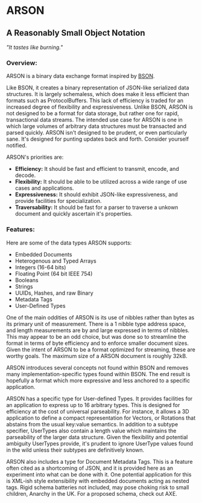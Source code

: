 ARSON
==========

A Reasonably Small Object Notation
---------------------------------

*"It tastes like burning."*

<h3>Overview:</h3>
<p>ARSON is a binary data exchange format inspired by <a href="http://bsonspec.org">BSON</a>.</p>
			
<p>Like BSON, it creates a binary representation of JSON-like serialized data structures.  It is largely schemaless, which does make it less efficient than formats such as ProtocolBuffers.  This lack of efficiency is traded for an increased degree of flexibility and expressiveness.  Unlike BSON, ARSON is not designed to be a format for data storage, but rather one for rapid, transactional data streams. The intended use case for ARSON is one in which large volumes of arbitrary data structures must be transacted and parsed quickly. ARSON isn't designed to be prudent, or even particularly sane. It's designed for punting updates back and forth. Consider yourself notified.</p>
			
<p>ARSON's priorities are:</p>
<ul>
	<li><b>Efficiency:</b> It should be fast and efficient to transmit, encode, and decode.</li>
	<li><b>Flexibility:</b> It should be able to be utilized across a wide range of use cases and applications.</li>
	<li><b>Expressiveness:</b> It should exhibit JSON-like expressiveness, and provide facilities for specialization.</li>
	<li><b>Traversability:</b> It should be fast for a parser to traverse a unkown document and quickly ascertain it's properties.</li>
</ul>
			
<h3>Features:</h3>
			
<p>Here are some of the data types ARSON supports:</p>
<ul>
	<li>Embedded Documents</li>
	<li>Heterogenous and Typed Arrays</li>
	<li>Integers (16-64 bits)</li>
	<li>Floating Point (64 bit IEEE 754)</li>
	<li>Booleans</li>
	<li>Strings</li>
	<li>UUIDs, Hashes, and raw Binary</li>
	<li>Metadata Tags</li>
	<li>User-Defined Types</li>
</ul>
			
<p>One of the main oddities of ARSON is its use of nibbles rather than bytes as its primary unit of measurement. There is a 1 nibble type address space, and length measurements are by and large expressed in terms of nibbles. This may appear to be an odd choice, but was done so to streamline the format in terms of byte efficiency and to enforce smaller document sizes.  Given the intent of ARSON to be a format optimized for streaming, these are worthy goals. The maximum size of a ARSON document is roughly 32kB.</p>
			
<p>ARSON introduces several concepts not found within BSON and removes many implementation-specific types found within BSON.  The end result is hopefully a format which more expressive and less anchored to a specific application. </p>
			
<p>ARSON has a specific type for User-defined Types. It provides facilities for an application to express up to 16 arbitrary types. This is designed for efficiency at the cost of universal parseability. For instance, it allows a 3D application to define a compact representation for Vectors, or Rotations that abstains from the usual key:value semantics. In addition to a subtype specifier, UserTypes also contain a length value which maintains the parseability of the larger data structure. Given the flexibility and potential ambiguity UserTypes provide, it's prudent to ignore UserType values found in the wild unless their subtypes are definitively known. </p>
			
<p>ARSON also includes a type for Document Metadata Tags.  This is a feature often cited as a shortcoming of JSON, and it is provided here as an experiment into what can be done with it. One potential application for this is XML-ish style extensibility with embedded documents acting as nested tags. Rigid schema batteries not included, may pose choking risk to small children, Anarchy in the UK.  For a proposed schema, check out AXE.</p>
